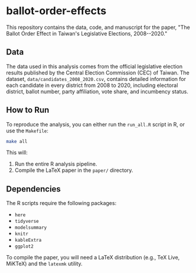 # ballot-order-effects

This repository contains the data, code, and manuscript for the paper, "The Ballot Order Effect in Taiwan's Legislative Elections, 2008--2020."

## Data

The data used in this analysis comes from the official legislative election 
results published by the Central Election Commission (CEC) of Taiwan. 
The dataset, `data/candidates_2008_2020.csv`, 
contains detailed information for each candidate in every district 
from 2008 to 2020, 
including electoral district, ballot number, party affiliation, 
vote share, and incumbency status.

## How to Run

To reproduce the analysis, you can either run the `run_all.R` script in R, or use the `Makefile`:

```bash
make all
```

This will:
1.  Run the entire R analysis pipeline.
2.  Compile the LaTeX paper in the `paper/` directory.

## Dependencies

The R scripts require the following packages:

*   `here`
*   `tidyverse`
*   `modelsummary`
*   `knitr`
*   `kableExtra`
*   `ggplot2`


To compile the paper, you will need a LaTeX distribution (e.g., TeX Live, MiKTeX) and the `latexmk` utility.
